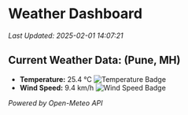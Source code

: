 
# Weather Dashboard

_Last Updated: 2025-02-01 14:07:21_

## Current Weather Data: (Pune, MH)
- **Temperature:** 25.4 °C ![Temperature Badge](https://img.shields.io/badge/Temperature-Medium%20Temp-green)
- **Wind Speed:** 9.4 km/h ![Wind Speed Badge](https://img.shields.io/badge/Wind%20Speed-Low%20Wind-blue)

*Powered by Open-Meteo API*
